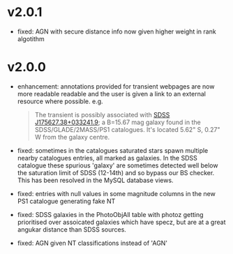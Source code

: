 # v2.0.1

* fixed: AGN with secure distance info now given higher weight in rank algotithm

# v2.0.0

* enhancement: annotations provided for transient webpages are now more readable readable and the user is given a link to an external resource where possible. e.g.

    > The transient is possibly associated with [SDSS J175627.38+033241.9](http://skyserver.sdss.org/dr12/en/tools/explore/Summary.aspx?id=1237668571478362594); a B=15.67 mag galaxy found in the SDSS/GLADE/2MASS/PS1 catalogues. It's located 5.62" S, 0.27" W from the galaxy centre. 

* fixed: sometimes in the catalogues saturated stars spawn multiple nearby catalogues entries, all marked as galaxies. In the SDSS catalogue these spurious 'galaxy' are sometimes detected well below the saturation limit of SDSS (12-14th) and so bypass our BS checker. This has been resolved in the MySQL database views.
* fixed: entries with null values in some magnitude columns in the new PS1 catalogue generating fake NT
* fixed: SDSS galaxies in the PhotoObjAll table with photoz getting prioritised over assoicated galaxies which have specz, but are at a great angukar distance than SDSS sources. 
* fixed: AGN given NT classifications instead of 'AGN'

